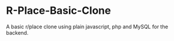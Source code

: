 # R-Place-Basic-Clone
A basic r/place clone using plain javascript, php and MySQL for the backend. 
